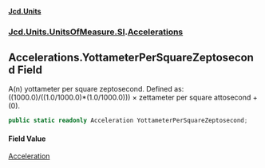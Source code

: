 #### [Jcd.Units](index.md 'index')
### [Jcd.Units.UnitsOfMeasure.SI](Jcd.Units.UnitsOfMeasure.SI.md 'Jcd.Units.UnitsOfMeasure.SI').[Accelerations](Accelerations.md 'Jcd.Units.UnitsOfMeasure.SI.Accelerations')

## Accelerations.YottameterPerSquareZeptosecond Field

A(n) yottameter per square zeptosecond. Defined as: ((1000.0)/((1.0/1000.0)*(1.0/1000.0))) × zettameter per square attosecond + (0).

```csharp
public static readonly Acceleration YottameterPerSquareZeptosecond;
```

#### Field Value
[Acceleration](Acceleration.md 'Jcd.Units.UnitTypes.Acceleration')
